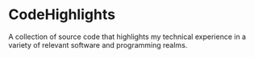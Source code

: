 # CodeHighlights
A collection of source code that highlights my technical experience in a variety of relevant software and programming realms.
